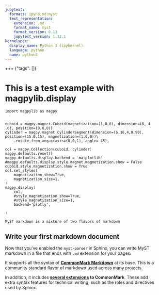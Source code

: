 ```yaml
---
jupytext:
  formats: ipynb,md:myst
  text_representation:
    extension: .md
    format_name: myst
    format_version: 0.13
    jupytext_version: 1.13.1
kernelspec:
  display_name: Python 3 (ipykernel)
  language: python
  name: python3
---
```


+++ {"tags": []}

# This is a test example with magpylib.display

```{code-cell} ipython3
import magpylib as magpy


cuboid = magpy.magnet.Cuboid(magnetization=(1,0,0), dimension=(8, 4 ,6), position=(0,0,0))
cylinder = magpy.magnet.CylinderSegment(dimension=(6,10,4,0,90), position=(15,0,15), magnetization=(1,0,0))\
    .rotate_from_angax(axis=(0,0,1), angle= 45),

col = magpy.Collection(cuboid, cylinder)
magpy.defaults.reset()
magpy.defaults.display.backend = 'matplotlib'
#magpy.defaults.display.style.magnet.magnetization.show = False
cuboid.style.magnetization.show = True
col.set_styles(
    magnetization_show=True,
    magnetization_size=1,
)
magpy.display(
    col,
    #style_magnetization_show=True,
    #style_magnetization_size=1,
    backend='plotly',

)
```

```{note}
MyST markdown is a mixture of two flavors of markdown
```

## Write your first markdown document

Now that you've enabled the `myst-parser` in Sphinx, you can write MyST markdown in a file that ends with `.md` extension for your pages.

It supports all the syntax of **[CommonMark Markdown](https://commonmark.org/)** at its
base. This is a community standard flavor of markdown used across many projects.

In addition, it includes **[several extensions](../syntax/syntax.md) to CommonMark**.
These add extra syntax features for technical writing, such as the roles and directives used by Sphinx.
